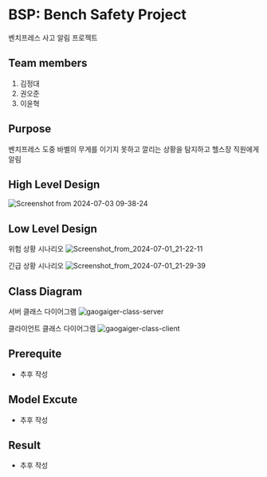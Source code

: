 # BSP: Bench Safety Project

벤치프레스 사고 알림 프로젝트

## Team members

1. 김정대
2. 권오준
3. 이윤혁

## Purpose

벤치프레스 도중 바벨의 무게를 이기지 못하고 깔리는 상황을 탐지하고 헬스장 직원에게 알림

## High Level Design

![Screenshot from 2024-07-03 09-38-24](https://github.com/jd6286/SH2GH/assets/93331084/4534069c-a424-4a5f-b96b-85fdb65d0e15)

## Low Level Design

위험 상황 시나리오
![Screenshot_from_2024-07-01_21-22-11](https://github.com/jd6286/SH2GH/assets/93331084/59e1ba79-a2e6-4ade-b7c9-9523e1c40fd0)

긴급 상황 시나리오
![Screenshot_from_2024-07-01_21-29-39](https://github.com/jd6286/SH2GH/assets/93331084/39203de5-1898-4d9a-9f6d-60308fa9c396)

## Class Diagram

서버 클래스 다이어그램
![gaogaiger-class-server](https://github.com/jd6286/SH2GH/assets/93331084/763b5e11-5ccb-40dd-9c95-6b9c59c1ffeb)

클라이언트 클래스 다이어그램
![gaogaiger-class-client](https://github.com/jd6286/SH2GH/assets/93331084/c51ac821-2646-414e-9a70-66381b6310f9)

## Prerequite

- 추후 작성

## Model Excute

- 추후 작성

## Result

- 추후 작성
